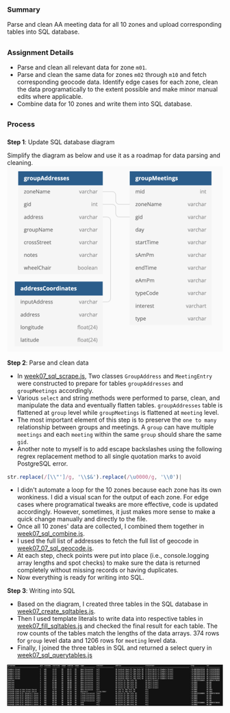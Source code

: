 ### Summary
Parse and clean AA meeting data for all 10 zones and upload corresponding tables into SQL database.  
##
### Assignment Details
- Parse and clean all relevant data for zone `m01`. 
- Parse and clean the same data for zones `m02` through `m10` and fetch corresponding geocode data. Identify edge cases for each zone, clean the data programatically to the extent possible and make minor manual edits where applicable.
- Combine data for 10 zones and write them into SQL database.


##
### Process
###
**Step 1**: Update SQL database diagram

Simplify the diagram as below and use it as a roadmap for data parsing and cleaning.
<img src="./sql_diagram.png" width="600" alt="SQL Diagram">

**Step 2**: Parse and clean data 

- In [week07_sql_scrape.js](), Two classes `GroupAddress` and `MeetingEntry` were constructed to prepare for tables `groupAddresses` and `groupMeetings` accordingly. 
- Various `select` and string methods were performed to parse, clean, and manipulate the data and eventually flatten tables. `groupAddresses` table is flattened at `group` level while `groupMeetings` is flattened at `meeting` level.
- The most important element of this step is to preserve the `one to many` relationship between groups and meetings. A `group` can have multiple `meetings` and each `meeting` within the same `group` should share the same `gid`.
- Another note to myself is to add escape backslashes using the following regrex replacement method to all single quotation marks to avoid PostgreSQL error.
```javascript
str.replace(/[\\"']/g, '\\$&').replace(/\u0000/g, '\\0')|
```
- I didn't automate a loop for the 10 zones because each zone has its own wonkiness. I did a visual scan for the output of each zone. For edge cases where programatical tweaks are more effective, code is updated accordingly. However, sometimes, it just makes more sense to make a quick change manually and directly to the file.
- Once all 10 zones' data are collected, I combined them together in [week07_sql_combine.js]().
- I used the full list of addresses to fetch the full list of geocode in [week07_07_sql_geocode.js]().
- At each step, check points were put into place (i.e., console.logging array lengths and spot checks) to make sure the data is returned completely without missing records or having duplicates.
- Now everything is ready for writing into SQL.

**Step 3**: Writing into SQL
- Based on the diagram, I created three tables in the SQL database in [week07_create_sqltables.js]().
- Then I used template literals to write data into respective tables in [week07_fill_sqltables.js]() and checked the final result for each table. The row counts of the tables match the lengths of the data arrays. 374 rows for `group` level data and 1206 rows for `meeting` level data. 
- Finally, I joined the three tables in SQL and returned a select query in [week07_sql_querytables.js]()
<img src="./sql_query.png" width="1000" alt="SQL Query">